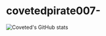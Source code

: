 # covetedpirate007-
![Coveted's GitHub stats](https://github-readme-stats.vercel.app/api?username=covetedpirate007&show_icons=true&theme=radical)
